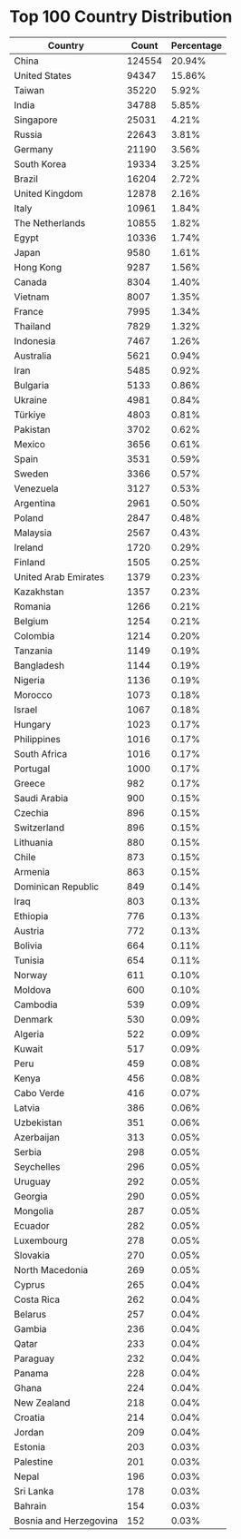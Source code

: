 # Top 100 Country Distribution
| Country | Count | Percentage |
|----|----|----|
| China | 124554 | 20.94% |
| United States | 94347 | 15.86% |
| Taiwan | 35220 | 5.92% |
| India | 34788 | 5.85% |
| Singapore | 25031 | 4.21% |
| Russia | 22643 | 3.81% |
| Germany | 21190 | 3.56% |
| South Korea | 19334 | 3.25% |
| Brazil | 16204 | 2.72% |
| United Kingdom | 12878 | 2.16% |
| Italy | 10961 | 1.84% |
| The Netherlands | 10855 | 1.82% |
| Egypt | 10336 | 1.74% |
| Japan | 9580 | 1.61% |
| Hong Kong | 9287 | 1.56% |
| Canada | 8304 | 1.40% |
| Vietnam | 8007 | 1.35% |
| France | 7995 | 1.34% |
| Thailand | 7829 | 1.32% |
| Indonesia | 7467 | 1.26% |
| Australia | 5621 | 0.94% |
| Iran | 5485 | 0.92% |
| Bulgaria | 5133 | 0.86% |
| Ukraine | 4981 | 0.84% |
| Türkiye | 4803 | 0.81% |
| Pakistan | 3702 | 0.62% |
| Mexico | 3656 | 0.61% |
| Spain | 3531 | 0.59% |
| Sweden | 3366 | 0.57% |
| Venezuela | 3127 | 0.53% |
| Argentina | 2961 | 0.50% |
| Poland | 2847 | 0.48% |
| Malaysia | 2567 | 0.43% |
| Ireland | 1720 | 0.29% |
| Finland | 1505 | 0.25% |
| United Arab Emirates | 1379 | 0.23% |
| Kazakhstan | 1357 | 0.23% |
| Romania | 1266 | 0.21% |
| Belgium | 1254 | 0.21% |
| Colombia | 1214 | 0.20% |
| Tanzania | 1149 | 0.19% |
| Bangladesh | 1144 | 0.19% |
| Nigeria | 1136 | 0.19% |
| Morocco | 1073 | 0.18% |
| Israel | 1067 | 0.18% |
| Hungary | 1023 | 0.17% |
| Philippines | 1016 | 0.17% |
| South Africa | 1016 | 0.17% |
| Portugal | 1000 | 0.17% |
| Greece | 982 | 0.17% |
| Saudi Arabia | 900 | 0.15% |
| Czechia | 896 | 0.15% |
| Switzerland | 896 | 0.15% |
| Lithuania | 880 | 0.15% |
| Chile | 873 | 0.15% |
| Armenia | 863 | 0.15% |
| Dominican Republic | 849 | 0.14% |
| Iraq | 803 | 0.13% |
| Ethiopia | 776 | 0.13% |
| Austria | 772 | 0.13% |
| Bolivia | 664 | 0.11% |
| Tunisia | 654 | 0.11% |
| Norway | 611 | 0.10% |
| Moldova | 600 | 0.10% |
| Cambodia | 539 | 0.09% |
| Denmark | 530 | 0.09% |
| Algeria | 522 | 0.09% |
| Kuwait | 517 | 0.09% |
| Peru | 459 | 0.08% |
| Kenya | 456 | 0.08% |
| Cabo Verde | 416 | 0.07% |
| Latvia | 386 | 0.06% |
| Uzbekistan | 351 | 0.06% |
| Azerbaijan | 313 | 0.05% |
| Serbia | 298 | 0.05% |
| Seychelles | 296 | 0.05% |
| Uruguay | 292 | 0.05% |
| Georgia | 290 | 0.05% |
| Mongolia | 287 | 0.05% |
| Ecuador | 282 | 0.05% |
| Luxembourg | 278 | 0.05% |
| Slovakia | 270 | 0.05% |
| North Macedonia | 269 | 0.05% |
| Cyprus | 265 | 0.04% |
| Costa Rica | 262 | 0.04% |
| Belarus | 257 | 0.04% |
| Gambia | 236 | 0.04% |
| Qatar | 233 | 0.04% |
| Paraguay | 232 | 0.04% |
| Panama | 228 | 0.04% |
| Ghana | 224 | 0.04% |
| New Zealand | 218 | 0.04% |
| Croatia | 214 | 0.04% |
| Jordan | 209 | 0.04% |
| Estonia | 203 | 0.03% |
| Palestine | 201 | 0.03% |
| Nepal | 196 | 0.03% |
| Sri Lanka | 178 | 0.03% |
| Bahrain | 154 | 0.03% |
| Bosnia and Herzegovina | 152 | 0.03% |
